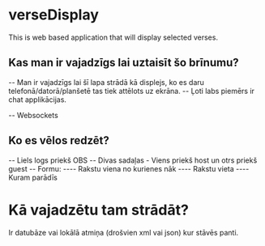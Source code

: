 # verseDisplay

This is web based application that will display selected verses.

## Kas man ir vajadzīgs lai uztaisīt šo brīnumu?

-- Man ir vajadzīgs lai šī lapa strādā kā displejs, ko es daru telefonā/datorā/planšetē tas tiek attēlots uz ekrāna.
-- Ļoti labs piemērs ir chat applikācijas.

-- Websockets

## Ko es vēlos redzēt?

-- Liels logs priekš OBS
-- Divas sadaļas - Viens priekš host un otrs priekš guest
-- Formu:
---- Rakstu viena no kurienes nāk
---- Rakstu vieta
---- Kuram parādīs

# Kā vajadzētu tam strādāt?

Ir datubāze vai lokālā atmiņa (drošvien xml vai json) kur stāvēs panti.
